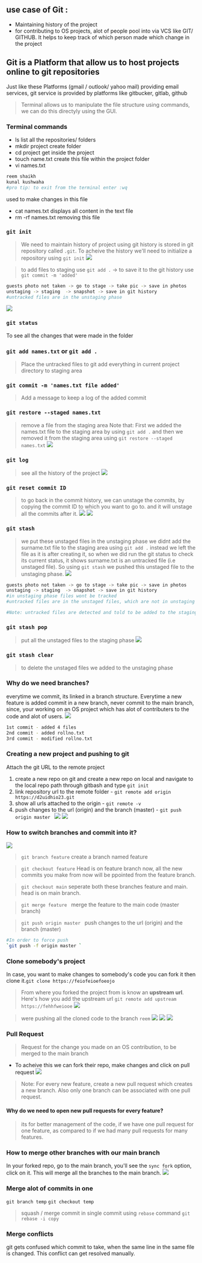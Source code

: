 ## use case of Git :
- Maintaining history of the project
- for contributing to OS projects, alot of people pool into via VCS like GIT/ GITHUB. It helps to keep track of which person made which change in the project 

## Git is a Platform that allow us to host projects online to git repositories
Just like these Platforms (gmail / outlook/ yahoo mail) providing email services, git service is provided by platforms like gitbucker, gitlab, github 

> Terminal allows us to manipulate the file structure using commands, we can do this directyly using the GUI. 

### Terminal commands 
- ls 
list all the repositories/ folders 
- mkdir project 
create folder 
- cd project 
get inside the project 
- touch name.txt
create this file within the project folder 
- vi names.txt 
```bash
reem shaikh
kunal kushwaha
#pro tip: to exit from the terminal enter :wq
```
used to make changes in this file 
- cat names.txt 
displays all content in the text file 
- rm -rf names.txt
removing this file 

### `git init`
> We need to maintain history of project using git 
history is stored in git repository called `.git`. To acheive the history we'll need to initialize a repository using `git init` 
![](3.PNG)

> to add files to staging use `git add .` -> to save it to the git history use `git commit -m 'added'`
```bash
guests photo not taken -> go to stage -> take pic -> save in photos
unstaging -> staging  -> snapshot -> save in git history 
#untracked files are in the unstaging phase 
```
![](4.PNG)

### `git status `
To see all the changes that were made in the folder 

### `git add names.txt` or `git add .`
> Place the untracked files to git 
add everything in current project directory to staging area 

### `git commit -m 'names.txt file added'`
> Add a message to keep a log of the added commit 

### `git restore --staged names.txt`
> remove a file from the staging area 
Note that: First we added the names.txt file to the staging area by using `git add .` and then we removed it from the staging area using `git restore --staged names.txt`
![](5.PNG)

### `git log`
> see all the history of the project 
![](6.PNG)

### `git reset commit ID`
> to go back in the commit history, we can unstage the commits, by copying the commit ID to which you want to go to. and it will unstage all the commits after it. 
![](7.PNG)
![](8.PNG)

### `git stash`
> we put these unstaged files in the unstaging phase 
we didnt add the surname.txt file to the staging area using `git add .` instead we left the file as it is after creating it, so when we did run the git status to check its current status, it shows surname.txt is an untracked file (i.e unstaged file). So using `git stash` we pushed this unstaged file to the unstaging phase. 
![](88.PNG)
```bash
guests photo not taken -> go to stage -> take pic -> save in photos
unstaging -> staging  -> snapshot -> save in git history 
#in unstaging phase files wont be tracked
#untracked files are in the unstaged files, which are not in unstaging phase by default, to put a file in unstaging phase and to tell git to not push it to the staging area, we use git stash 

#Note: untracked files are detected and told to be added to the staging phase by default, if you dont add using git add . it will throw an error, so if you want to keep the untracked files in the unstaging phase and tell git not to track it use git stash
```

### `git stash pop`
> put all the unstaged files to the staging phase 
![](9.PNG)

### `git stash clear`
> to delete the unstaged files we added to the unstaging phase 

### Why do we need branches?
everytime we commit, its linked in a branch structure. Everytime a new feature is added commit in a new branch, never commit to the main branch, since, your working on an OS project which has alot of contributers to the code and alot of users.
![](987.PNG)
```bash
1st commit - added 4 files 
2nd commit - added rollno.txt 
3rd commit - modified rollno.txt 
```
### Creating a new project and pushing to git 
Attach the git URL to the remote project 
1. create a new repo on git and create a new repo on local and navigate to the local repo path through gitbash and type `git init`
2. link repository url to the remote folder - `git remote add origin https://d2uidhio23.git`
3. show all urls attached to the origin - `git remote -v `
4. push changes to the url (origin) and the branch (master) - `git push origin master `
![](12.PNG)
![](122.PNG)

### How to switch branches and commit into it?
![](2.PNG)
> `git branch feature` 
create a branch named feature 

>` git checkout feature `
Head is on feature branch now, all the new commits you make from now will be ppointed from the feature branch.

> `git checkout main`
seperate both these branches feature and main. head is on main branch.

> `git merge feature `
merge the feature to the main code (master branch)

> `git push origin master `
push changes to the url (origin) and the branch (master) 
```bash
#In order to force push 
`git push -f origin master `
```
### Clone somebody's project 
In case, you want to make changes to somebody's code you can fork it then clone it.`git clone https://feiofeioefoeojo`

> From where you forked the project from is know an **upstream url**. Here's how you add the upstream url `git remote add upstream https://fehhfweiooe`
![](543.PNG)

> were pushing all the cloned code to the branch `reem`
![](211.PNG)
![](212.PNG)
![](1234.PNG)

### Pull Request 
> Request for the change you made on an OS contribution, to be merged to the main branch
- To acheive this we can fork their repo, make changes and click on pull request 
![](789.PNG)

> Note: For every new feature, create a new pull request which creates a new branch. Also only one branch can be associated with one pull request. 

#### Why do we need to open new pull requests for every feature?
> its for better management of the code, if we have one pull request for one feature, as compared to if we had many pull requests for many features.

### How to merge other branches with our main branch 
In your forked repo, go to the main branch, you'll see the `sync fork` option, click on it. This will merge all the branches to the main branch.
![](34.PNG)

### Merge alot of commits in one 
`git branch temp`
`git checkout temp`

> squash / merge commit in single commit using `rebase` command
`git rebase -i copy`

### Merge conflicts 
git gets confused which commit to take, when the same line in the same file is changed. This conflict can get resolved manually. 



















